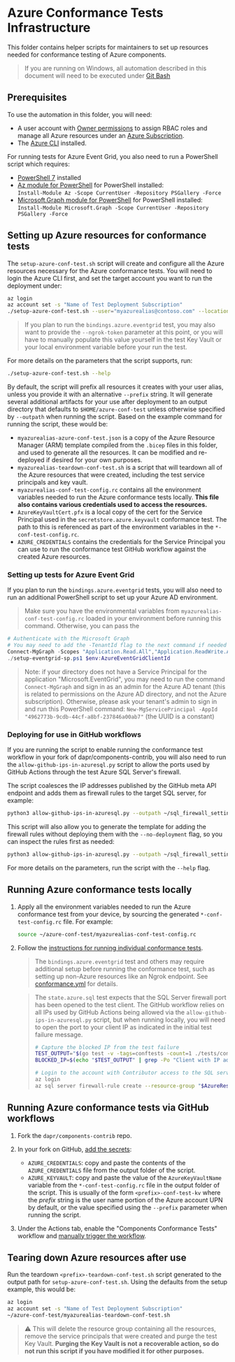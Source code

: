 # Azure Conformance Tests Infrastructure

This folder contains helper scripts for maintainers to set up resources needed for conformance testing of Azure components.

> If you are running on Windows, all automation described in this document will need to be executed under [Git Bash](https://www.atlassian.com/git/tutorials/git-bash.)

## Prerequisites

To use the automation in this folder, you will need:

- A user account with [Owner permissions](https://docs.microsoft.com/en-us/azure/role-based-access-control/built-in-roles#owner) to assign RBAC roles and manage all Azure resources under an [Azure Subscription](https://docs.microsoft.com/en-us/azure/cost-management-billing/manage/create-subscription#:~:text=Create%20a%20subscription%20in%20the%20Azure%20portal%201,the%20form%20for%20each%20type%20of%20billing%20account.).
- The [Azure CLI](https://docs.microsoft.com/en-us/cli/azure/install-azure-cli) installed.

For running tests for Azure Event Grid, you also need to run a PowerShell script which requires:

- [PowerShell 7](https://learn.microsoft.com/en-us/powershell/scripting/install/installing-powershell) installed
- [Az module for PowerShell](https://learn.microsoft.com/en-us/powershell/azure/install-az-ps) for PowerShell installed:  
  `Install-Module Az -Scope CurrentUser -Repository PSGallery -Force`
- [Microsoft.Graph module for PowerShell](https://learn.microsoft.com/en-us/powershell/microsoftgraph/installation) for PowerShell installed:  
  `Install-Module Microsoft.Graph -Scope CurrentUser -Repository PSGallery -Force`

## Setting up Azure resources for conformance tests

The `setup-azure-conf-test.sh` script will create and configure all the Azure resources necessary for the Azure conformance tests. You will need to login the Azure CLI first, and set the target account you want to run the deployment under:

```bash
az login
az account set -s "Name of Test Deployment Subscription"
./setup-azure-conf-test.sh --user="myazurealias@contoso.com" --location="EastUS"
```

> If you plan to run the `bindings.azure.eventgrid` test, you may also want to provide the `--ngrok-token` parameter at this point, or you will have to manually populate this value yourself in the test Key Vault or your local environment variable before your run the test.

For more details on the parameters that the script supports, run:

```bash
./setup-azure-conf-test.sh --help
```

By default, the script will prefix all resources it creates with your user alias, unless you provide it with an alternative `--prefix` string. It will generate several additional artifacts for your use after deployment to an output directory that defaults to `$HOME/azure-conf-test` unless otherwise specified by `--outpath` when running the script. Based on the example command for running the script, these would be:

- `myazurealias-azure-conf-test.json` is a copy of the Azure Resource Manager (ARM) template compiled from the `.bicep` files in this folder, and used to generate all the resources. It can be modified and re-deployed if desired for your own purposes.
- `myazurealias-teardown-conf-test.sh` is a script that will teardown all of the Azure resources that were created, including the test service principals and key vault.
- `myazurealias-conf-test-config.rc` contains all the environment variables needed to run the Azure conformance tests locally. **This file also contains various credentials used to access the resources.**
- `AzureKeyVaultCert.pfx` is a local copy of the cert for the Service Principal used in the `secretstore.azure.keyvault` conformance test. The path to this is referenced as part of the environment variables in the `*-conf-test-config.rc`.
- `AZURE_CREDENTIALS` contains the credentials for the Service Principal you can use to run the conformance test GitHub workflow against the created Azure resources.

### Setting up tests for Azure Event Grid

If you plan to run the  `bindings.azure.eventgrid` tests, you will also need to run an additional PowerShell script to set up your Azure AD environment.

> Make sure you have the environmental variables from `myazurealias-conf-test-config.rc` loaded in your environment before running this command. Otherwise, you can pass the 

```powershell
# Authenticate with the Microsoft Graph
# You may need to add the -TenantId flag to the next command if needed
Connect-MgGraph -Scopes "Application.Read.All","Application.ReadWrite.All"
./setup-eventgrid-sp.ps1 $env:AzureEventGridClientId
```

> Note: if your directory does not have a Service Principal for the application "Microsoft.EventGrid", you may need to run the command `Connect-MgGraph` and sign in as an admin for the Azure AD tenant (this is related to permissions on the Azure AD directory, and not the Azure subscription). Otherwise, please ask your tenant's admin to sign in and run this PowerShell command: `New-MgServicePrincipal -AppId "4962773b-9cdb-44cf-a8bf-237846a00ab7"` (the UUID is a constant)

### Deploying for use in GitHub workflows

If you are running the script to enable running the conformance test workflow in your fork of dapr/components-contrib, you will also need to run the `allow-github-ips-in-azuresql.py` script to allow the ports used by GitHub Actions through the test Azure SQL Server's firewall.

The script coalesces the IP addresses published by the GitHub meta API endpoint and adds them as firewall rules to the target SQL server, for example:

```bash
python3 allow-github-ips-in-azuresql.py --outpath ~/sql_firewall_settings --sqlserver "${AzureSqlServerName}" --resource-group "${AzureResourceGroupName}"
```

This script will also allow you to generate the template for adding the firewall rules without deploying them with the `--no-deployment` flag, so you can inspect the rules first as needed:

```bash
python3 allow-github-ips-in-azuresql.py --outpath ~/sql_firewall_settings --no-deployment
```

For more details on the parameters, run the script with the `--help` flag.

## Running Azure conformance tests locally

1. Apply all the environment variables needed to run the Azure conformance test from your device, by sourcing the generated `*-conf-test-config.rc` file. For example:

    ```bash
    source ~/azure-conf-test/myazurealias-conf-test-config.rc
    ```

2. Follow the [instructions for running individual conformance tests](../../../../tests/conformance/README.md#running-conformance-tests).

    > The `bindings.azure.eventgrid` test and others may require additional setup before running the conformance test, such as setting up non-Azure resources like an Ngrok endpoint. See [conformance.yml](../../../../.github/workflows/conformance.yml) for details.

    > The `state.azure.sql` test expects that the SQL Server firewall port has been opened to the test client. The GitHub workflow relies on all IPs used by GitHub Actions being allowed via the `allow-github-ips-in-azuresql.py` script, but when running locally, you will need to open the port to your client IP as indicated in the initial test failure message.
    >
    > ```bash
    > # Capture the blocked IP from the test failure
    > TEST_OUTPUT="$(go test -v -tags=conftests -count=1 ./tests/conformance -run=TestStateConformance/azure.sql)"
    > BLOCKED_IP=$(echo "$TEST_OUTPUT" | grep -Po "Client with IP address '\K[^']*")
    >
    > # Login to the account with Contributor access to the SQL server instance
    > az login
    > az sql server firewall-rule create --resource-group "$AzureResourceGroupName" --server "$AzureSqlServerName" -n "AllowTestClientIP" --start-ip-address "$BLOCKED_IP" --end-ip-address "$BLOCKED_IP"
    > ```

## Running Azure conformance tests via GitHub workflows

1. Fork the `dapr/components-contrib` repo.
2. In your fork on GitHub, [add the secrets](https://docs.github.com/en/actions/reference/encrypted-secrets#creating-encrypted-secrets-for-a-repository):

   - `AZURE_CREDENTIALS`: copy and paste the contents of the `AZURE_CREDENTIALS` file from the output folder of the script.
   - `AZURE_KEYVAULT`: copy and paste the value of the `AzureKeyVaultName` variable from the `*-conf-test-config.rc` file in the output folder of the script. This is usually of the form `<prefix>-conf-test-kv` where the _prefix_ string is the user name portion of the Azure account UPN by default, or the value specified using the `--prefix` parameter when running the script.

3. Under the Actions tab, enable the "Components Conformance Tests" workflow and [manually trigger the workflow](https://docs.github.com/en/actions/managing-workflow-runs/manually-running-a-workflow#running-a-workflow).

## Tearing down Azure resources after use

Run the teardown `<prefix>-teardown-conf-test.sh` script generated to the output path for `setup-azure-conf-test.sh`. Using the defaults from the setup example, this would be:

```bash
az login
az account set -s "Name of Test Deployment Subscription"
~/azure-conf-test/myazurealias-teardown-conf-test.sh
```

> ⚠ This will delete the resource group containing all the resources, remove the service principals that were created and purge the test Key Vault. **Purging the Key Vault is not a recoverable action, so do not run this script if you have modified it for other purposes.**
